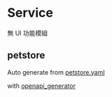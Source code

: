 # Service

無 UI 功能模組

## petstore

Auto generate from [petstore.yaml](https://petstore.swagger.io/v2/swagger.json)

with [openapi_generator](https://pub.dev/packages/openapi_generator)
